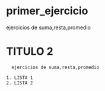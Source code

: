 # primer_ejercicio
ejercicios de suma,resta,promedio
# TITULO 2

      ejercicios de suma,resta,promedio

    1. LISTA 1
    2. LISTA 2
    
